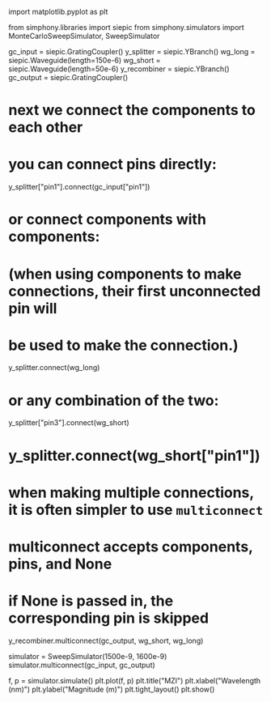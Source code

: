 import matplotlib.pyplot as plt

from simphony.libraries import siepic
from simphony.simulators import MonteCarloSweepSimulator, SweepSimulator

gc_input = siepic.GratingCoupler()
y_splitter = siepic.YBranch()
wg_long = siepic.Waveguide(length=150e-6)
wg_short = siepic.Waveguide(length=50e-6)
y_recombiner = siepic.YBranch()
gc_output = siepic.GratingCoupler()


# next we connect the components to each other
# you can connect pins directly:
y_splitter["pin1"].connect(gc_input["pin1"])

# or connect components with components:
# (when using components to make connections, their first unconnected pin will
# be used to make the connection.)
y_splitter.connect(wg_long)

# or any combination of the two:
y_splitter["pin3"].connect(wg_short)
# y_splitter.connect(wg_short["pin1"])

# when making multiple connections, it is often simpler to use `multiconnect`
# multiconnect accepts components, pins, and None
# if None is passed in, the corresponding pin is skipped
y_recombiner.multiconnect(gc_output, wg_short, wg_long)

simulator = SweepSimulator(1500e-9, 1600e-9)
simulator.multiconnect(gc_input, gc_output)

f, p = simulator.simulate()
plt.plot(f, p)
plt.title("MZI")
plt.xlabel("Wavelength (nm)")
plt.ylabel("Magnitude (m)")
plt.tight_layout()
plt.show()
